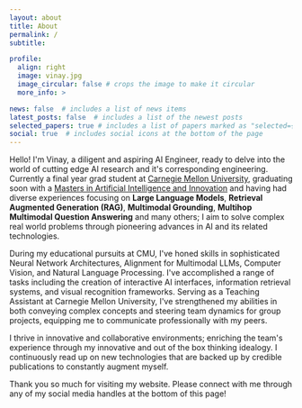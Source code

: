 ```yaml
---
layout: about
title: About
permalink: /
subtitle: 

profile:
  align: right
  image: vinay.jpg
  image_circular: false # crops the image to make it circular
  more_info: >

news: false  # includes a list of news items
latest_posts: false  # includes a list of the newest posts
selected_papers: true # includes a list of papers marked as "selected={true}"
social: true  # includes social icons at the bottom of the page
---
```


Hello! I'm Vinay, a diligent and aspiring AI Engineer, ready to delve into the world of cutting edge AI research and it's corresponding engineering. Currently a final year grad student at <a href='cmu.edu'>Carnegie Mellon University</a>, graduating soon with a <a href='https://msaii.cs.cmu.edu/'>Masters in Artificial Intelligence and Innovation</a> and having had diverse experiences focusing on <b>Large Language Models</b>, <b>Retrieval Augmented Generation (RAG)</b>, <b>Multimodal Grounding</b>, <b>Multihop Multimodal Question Answering</b> and many others; I aim to solve complex real world problems through pioneering advances in AI and its related technologies.

During my educational pursuits at CMU, I've honed skills in sophisticated Neural Network Architectures, Alignment for Multimodal LLMs, Computer Vision, and Natural Language Processing. I've accomplished a range of tasks including the creation of interactive AI interfaces, information retrieval systems, and visual recognition frameworks. Serving as a Teaching Assistant at Carnegie Mellon University, I've strengthened my abilities in both conveying complex concepts and steering team dynamics for group projects, equipping me to communicate professionally with my peers.

I thrive in innovative and collaborative environments; enriching the team's experience through my innovative and out of the box thinking idealogy. I continuously read up on new technologies that are backed up by credible publications to constantly augment myself.

Thank you so much for visiting my website. Please connect with me through any of my social media handles at the bottom of this page!
